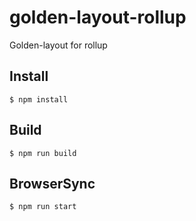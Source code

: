 # golden-layout-rollup
Golden-layout for rollup


## Install
```
$ npm install
```

## Build
```
$ npm run build
```

## BrowserSync
```
$ npm run start
```
